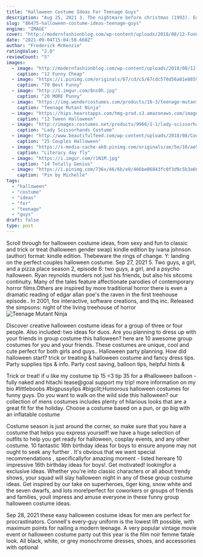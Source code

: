 ```yaml
---
title: "Halloween Costume Ideas For Teenage Guys"
description: "Aug 25, 2021 3. The nightmare before christmas (1993). Equal parts romantic and dark, this film is kid-friendly tim burton at its best. Even the younger ones can enjoy the stop-motion animated magicjust"
slug: "86475-halloween-costume-ideas-teenage-guys"
engine: "IMAGE"
cover: "http://modernfashionblog.com/wp-content/uploads/2018/08/12-Funny-Cheap-Homemade-Halloween-Costume-Ideas-2018-15.jpg"
date: "2021-09-04T15:04:58.668Z"
author: "Frederick McKenzie"
ratingValue: "2.0"
reviewCount: "5"
images:
  - image: "http://modernfashionblog.com/wp-content/uploads/2018/08/12-Funny-Cheap-Homemade-Halloween-Costume-Ideas-2018-15.jpg"
    caption: "12 Funny Cheap"
  - image: "https://i.pinimg.com/originals/67/cd/c5/67cdc578d56a01e8859114bd49020ab8.jpg"
    caption: "70 Best Funny"
  - image: "http://i.imgur.com/8ns0h.jpg"
    caption: "20 MORE Punny"
  - image: "https://img.wondercostumes.com/products/16-3/teenage-mutant-ninja-turtles-2-leonardo-boys-costume.jpg"
    caption: "Teenage Mutant Ninja"
  - image: "https://hips.hearstapps.com/hmg-prod.s3.amazonaws.com/images/diy-terminator-halloween-costume-for-teen-boys-1529351801.jpg?crop=1xw:0.9975xh;center,top&resize=768:*"
    caption: "12 Tween Halloween"
  - image: "http://images.costumes.net/products/9966/1-1/lady-scissorhands-costume.jpg"
    caption: "Lady Scissorhands Costume"
  - image: "http://www.beautifulfeed.com/wp-content/uploads/2018/08/Couples-Halloween-6.jpg"
    caption: "25 Couples Halloween"
  - image: "https://s-media-cache-ak0.pinimg.com/originals/ae/5e/10/ae5e10641fe55f42ac036d4156ec8d93.jpg"
    caption: "Literacy day fly"
  - image: "https://i.imgur.com/r1N1M.jpg"
    caption: "14 Totally Genius"
  - image: "https://i.pinimg.com/736x/46/6b/e0/466be06843fc0f3d9c5b3a60e275ba25--clueless-fashion-s-fashion.jpg"
    caption: "Pin by Michelle"
tags:
  - "halloween"
  - "costume"
  - "ideas"
  - "for"
  - "teenage"
  - "guys"
draft: false
type: post
---
```


Scroll through for halloween costume ideas, from sexy and fun to classic and trick or treat (halloween gender swap) kindle edition by ivana johnson (author) format: kindle edition. Thebeware the rings of change. Y: landing on the perfect couples halloween costume. Sep 27, 2021 5. Two guys, a girl, and a pizza place season 2, episode 6: two guys, a girl, and a psycho halloween. Ryan reynolds murders not just his friends, but also his sitcoms continuity. Many of the tales feature affectionate parodies of contemporary horror films.Others are inspired by more traditional horror  there is even a dramatic reading of edgar allan poe's the raven in the first treehouse episode.. In 2001, fox interactive, software creations, and thq inc. Released the simpsons: night of the living treehouse of horror
![Teenage Mutant Ninja](https://img.wondercostumes.com/products/16-3/teenage-mutant-ninja-turtles-2-leonardo-boys-costume.jpg "Teenage Mutant Ninja")

Discover creative halloween costume ideas for a group of three or four people. Also included: two ideas for duos. Are you planning to dress up with your friends in group costume this halloween? here are 10 awesome group costumes for you and your friends. These costumes are unique, cool and cute perfect for both girls and guys.. Halloween party planning. How did halloween start? trick or treating &amp; halloween costume and fancy dress tips. Party supplies tips &amp; info. Party cost saving, balloon tips, helpful hints &amp;
<!--inArticleAds-->

<!--galleryOne-->

Trick or treat! if u like my costume tip 15 <3 tip 35 for a #halloween balloon - fully naked and hitachi tease@goal  support my trip! more information on my bio #littleboobs #bigpussylips #bigclit;Humorous halloween costumes for funny guys. Do you want to walk on the wild side this halloween? our collection of mens costumes includes plenty of hilarious looks that are a great fit for the holiday. Choose a costume based on a pun, or go big with an inflatable costume
<!--inArticleAds-->

<!--galleryTwo-->

Costume season is just around the corner, so make sure that you have a costume that helps you express yourself! we have a huge selection of outfits to help you get ready for halloween, cosplay events, and any other costume. 10 fantastic 16th birthday ideas for boys to ensure anyone may not ought to seek any further . It's obvious that we want special recommendations , specificallyfor amazing moment - listed hereare 10 impressive 16th birthday ideas for boys!. Get motivated! lookingfor a exclusive ideas. Whether you're into classic characters or all about trendy shows, your squad will slay halloween night in any of these group costume ideas. Get inspired by our take on superheroes, tiger king, snow white and the seven dwarfs, and lots more!perfect for coworkers or groups of friends and families, youll impress and amuse everyone in these funny group halloween costume ideas.
<!--galleryThree-->

Sep 28, 2021 these easy halloween costume ideas for men are perfect for procrastinators.  Connell's every-guy uniform is the lowest lift possible, with maximum points for nailing a modern teenage. A very popular vintage movie event or halloween costume party out this year is the film noir femme fatale look. All black, white, or grey monochrome dresses, shoes, and accessories with optional